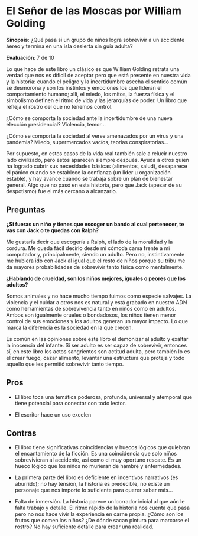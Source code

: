 # El Señor de las Moscas por William Golding 

**Sinopsis**: ¿Qué pasa si un grupo de niños logra sobrevivir a un accidente áereo y termina en una isla desierta sin guía adulta? 

**Evaluación**: 7 de 10

Lo que hace de este libro un clásico es que  William Golding retrata una verdad que nos es díficil de aceptar pero que está presente en nuestra vida y la historia: cuando el peligro y la incertidumbre asecha el sentido común se desmorona y son los instintos y emociones los que lideran el comportamiento humano; allí, el miedo, los mitos, la fuerza física y el simbolismo definen el ritmo de vida y las jerarquías de poder. Un libro que refleja el rostro del que no tenemos control.

¿Cómo se comporta la sociedad ante la incertidumbre de una nueva elección presidencial? Violencia, temor...

¿Cómo se comporta la sociedad al verse amenazados por un virus y una pandemia? Miedo, supermercados vacíos, teorías conspiratorias...

Por supuesto, en estos casos de la vida real también sale a relucir nuestro lado civilizado, pero estos aparecen siempre después. Ayuda a otros quien ha logrado cubrir sus necesidades básicas (alimentos, salud), desaparece el pánico cuando se establece la confianza (un lider u organización estable), y hay avance cuando se trabaja sobre un plan de bienestar general. Algo que no pasó en esta historia, pero que Jack (apesar de su despotismo) fue el más cercano a alcanzarlo.

## Preguntas 

**¿Si fueras un niño y tienes que escoger un bando al cual pertenecer, te vas con Jack o te quedas con Ralph?**

Me gustaría decir que escogería a Ralph, el lado de la moralidad y la cordura. Me queda fácil decirlo desde mi cómoda cama frente a mi computador y, principalmente, siendo un adulto. Pero no, instintivamente me hubiera ido con Jack al igual que el resto de niños porque su tribu me da mayores probabilidades de sobrevivir tanto física como mentalmente.

**¿Hablando de crueldad, son los niños mejores, iguales o peores que los adultos?**

Somos animales y no hace mucho tiempo fuimos como especie salvajes. La violencia y el cuidar a otros nos es natural y está grabado en nuestro ADN como herramientas de sobrevivencia tanto en niños como  en adultos. Ambos son igualmente crueles o bondadosos, los niños tienen menor control de sus emociones y los adultos generan un mayor impacto. Lo que marca la diferencia es la sociedad en la que crecen.

Es común en las opiniones sobre este libro el demonizar al adulto y exaltar la inocencia del infante. Si ser adulto es ser capaz de sobrevivir, entonces sí, en este libro los actos sangrientos son actitud adulta, pero también lo es el crear fuego, cazar alimento, levantar una estructura que proteja y todo aquello que les permitió sobrevivir tanto tiempo.

## Pros

- El libro toca una temática poderosa, profunda, universal y atemporal que tiene potencial para conectar con todo lector.

- El escritor hace un uso excelen

## Contras

- El libro tiene significativas coincidencias y huecos lógicos que quiebran el encantamiento de la ficción. Es una coincidencia que solo niños sobrevivieran al accidente, así como el muy oportuno rescate. Es un hueco lógico que los niños no murieran de hambre y enfermedades.

- La primera parte del libro es deficiente en incentivos narrativos (es aburrido); no hay tensión, la historia es predecible, no existe un personaje que nos importe lo suficiente para querer saber más...

- Falta de inmersión. La historia parece un borrador inicial al que aún le falta trabajo y detalle. El ritmo rápido de la historia nos cuenta que pasa pero no nos hace vivir la experiencia en carne propia. ¿Cómo son los frutos que comen los niños? ¿De dónde sacan pintura para marcarse el rostro? No hay suficiente detalle para crear una realidad. 